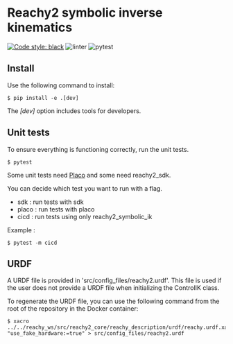 # Reachy2 symbolic inverse kinematics

[![Code style: black](https://img.shields.io/badge/code%20style-black-000000.svg)](https://github.com/psf/black)
![linter](https://github.com/pollen-robotics/reachy2_symbolic_ik/actions/workflows/lint.yml/badge.svg) 
![pytest](https://github.com/pollen-robotics/reachy2-sdk/actions/workflows/unit_tests.yml/badge.svg)


## Install

Use the following command to install:

```console
$ pip install -e .[dev]
```
The *[dev]* option includes tools for developers.


## Unit tests

To ensure everything is functioning correctly, run the unit tests.

```console
$ pytest 
```

Some unit tests need [Placo](https://github.com/pollen-robotics/reachy_placo) and some need reachy2_sdk.

You can decide which test you want to run with a flag.
- sdk : run tests with sdk
- placo : run tests with placo
- cicd : run tests using only reachy2_symbolic_ik

Example :

```console
$ pytest -m cicd
```

## URDF

A URDF file is provided in 'src/config_files/reachy2.urdf'. This file is used if the user does not provide a URDF file when initializing the ControlIK class.

To regenerate the URDF file, you can use the following command from the root of the repository in the Docker container:

```console
$ xacro ../../reachy_ws/src/reachy2_core/reachy_description/urdf/reachy.urdf.xacro "use_fake_hardware:=true" > src/config_files/reachy2.urdf
```
